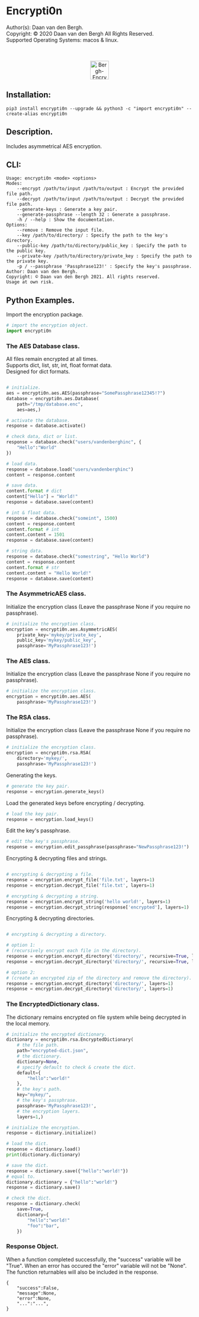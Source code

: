 # Encrypti0n
Author(s):  Daan van den Bergh.<br>
Copyright:  © 2020 Daan van den Bergh All Rights Reserved.<br>
Supported Operating Systems: macos & linux.<br>
<br>
<br>
<p align="center">
  <img src="https://raw.githubusercontent.com/vandenberghinc/public-storage/master/vandenberghinc/icon/icon.png" alt="Bergh-Encryption" width="50"/>
</p>


## Installation:

	pip3 install encrypti0n --upgrade && python3 -c "import encrypti0n" --create-alias encrypti0n

## Description.
Includes asymmetrical AES encryption.

## CLI:
	Usage: encrypti0n <mode> <options> 
	Modes:
	    --encrypt /path/to/input /path/to/output : Encrypt the provided file path.
	    --decrypt /path/to/input /path/to/output : Decrypt the provided file path.
	    --generate-keys : Generate a key pair.
	    --generate-passphrase --length 32 : Generate a passphrase.
	    -h / --help : Show the documentation.
	Options:
	    --remove : Remove the input file.
	    --key /path/to/directory/ : Specify the path to the key's directory.
	    --public-key /path/to/directory/public_key : Specify the path to the public key.
	    --private-key /path/to/directory/private_key : Specify the path to the private key.
	    -p / --passphrase 'Passphrase123!' : Specify the key's passphrase.
	Author: Daan van den Bergh. 
	Copyright: © Daan van den Bergh 2021. All rights reserved.
	Usage at own risk.

## Python Examples.
Import the encryption package.
```python
# import the encryption object.
import encrypti0n
```

### The AES Database class.
All files remain encrypted at all times. <br>
Supports dict, list, str, int, float format data. <br>
Designed for dict formats.
```python

# initialize.
aes = encrypti0n.aes.AES(passphrase="SomePassphrase12345!?")
database = encrypti0n.aes.Database(
	path="/tmp/database.enc",
	aes=aes,)

# activate the database.
response = database.activate()

# check data, dict or list.
response = database.check("users/vandenberghinc", {
	"Hello":"World"
})

# load data.
response = database.load("users/vandenberghinc")
content = response.content

# save data.
content.format # dict
content["Hello"] = "World!"
response = database.save(content)

# int & float data.
response = database.check("someint", 1500)
content = response.content
content.format # int
content.content = 1501
response = database.save(content)

# string data.
response = database.check("somestring", "Hello World")
content = response.content
content.format # str
content.content = "Hello World!"
response = database.save(content)


```

### The AsymmetricAES class.
Initialize the encryption class (Leave the passphrase None if you require no passphrase).
```python
# initialize the encryption class.
encryption = encrypti0n.aes.AsymmetricAES(
	private_key='mykey/private_key',
	public_key='mykey/public_key',
	passphrase='MyPassphrase123!')
```

### The AES class.
Initialize the encryption class (Leave the passphrase None if you require no passphrase).
```python
# initialize the encryption class.
encryption = encrypti0n.aes.AES(
	passphrase='MyPassphrase123!')
```

### The RSA class.
Initialize the encryption class (Leave the passphrase None if you require no passphrase).
```python
# initialize the encryption class.
encryption = encrypti0n.rsa.RSA(
	directory='mykey/',
	passphrase='MyPassphrase123!')
```

Generating the keys.
```python
# generate the key pair.
response = encryption.generate_keys()
```

Load the generated keys before encrypting / decrypting.
```python
# load the key pair.
response = encryption.load_keys()
```

Edit the key's passphrase.
```python
# edit the key's passphrase.
response = encryption.edit_passphrase(passphrase="NewPassphrase123!")

```

Encrypting & decrypting files and strings.
```python

# encrypting & decrypting a file.
response = encryption.encrypt_file('file.txt', layers=1)
response = encryption.decrypt_file('file.txt', layers=1)

# encrypting & decrypting a string.
response = encryption.encrypt_string('hello world!', layers=1)
response = encryption.decrypt_string(response['encrypted'], layers=1)

```

Encrypting & decrypting directories.
```python

# encrypting & decrypting a directory.

# option 1: 
# (recursively encrypt each file in the directory).
response = encryption.encrypt_directory('directory/', recursive=True, layers=1)
response = encryption.decrypt_directory('directory/', recursive=True, layers=1)

# option 2:
# (create an encrypted zip of the directory and remove the directory).
response = encryption.encrypt_directory('directory/', layers=1)
response = encryption.decrypt_directory('directory/', layers=1)
```

### The EncryptedDictionary class.
The dictionary remains encrypted on file system while being decrypted in the local memory.
```python
# initialize the encrypted dictionary.
dictionary = encrypti0n.rsa.EncryptedDictionary(
	# the file path.
	path="encrypted-dict.json", 
	# the dictionary.
	dictionary=None, 
	# specify default to check & create the dict.
	default={
		"hello":"world!"
	}, 
	# the key's path.
	key="mykey/",
	# the key's passphrase.
	passphrase='MyPassphrase123!',
	# the encryption layers.
	layers=1,)

# initialize the encryption.
response = dictionary.initialize()

# load the dict.
response = dictionary.load()
print(dictionary.dictionary)

# save the dict.
response = dictionary.save({"hello":"world!"})
# equal to.
dictionary.dictionary = {"hello":"world!"}
response = dictionary.save()

# check the dict.
response = dictionary.check(
	save=True,
	dictionary={
		"hello":"world!"
		"foo":"bar",
	})
```

### Response Object.
When a function completed successfully, the "success" variable will be "True". When an error has occured the "error" variable will not be "None". The function returnables will also be included in the response.

	{
		"success":False,
		"message":None,
		"error":None,
		"...":"...",
	}